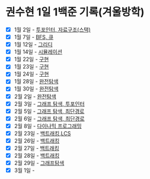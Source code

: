# 권수현 1일 1백준 기록(겨울방학)

- [x]   1월 2일 - [투포인터, 자료구조(스택)](./0102/)
- [x]   1월 7일 - [BFS, 큐](./0107/)
- [x]   1월 12일 - [그리디](./0112/)
- [x]   1월 14일 - [시뮬레이션](./0114/)
- [x]   1월 22일 - [구현](./0122/)
- [x]   1월 23일 - [구현](./0123/)
- [x]   1월 24일 - [구현](./0124/)
- [x]   1월 28일 - [완전탐색](./0128/)
- [x]   1월 30일 - [완전탐색](./0130/)
- [x]   2월 2일 - [완전탐색](./0202/)
- [x]   2월 3일 - [그래프 탐색, 투포인터](./0203/)
- [x]   2월 5일 - [그래프 탐색, 최단경로](./0205/)
- [x]   2월 6일 - [그래프 탐색, 최단경로](./0206/)
- [x]   2월 8일 - [다이나믹 프로그래밍](./0208/)
- [X]   2월 23일 - [백트래킹,LCS](./0223/)
- [X]   2월 26일 - [백트래킹](./0226/)
- [X]   2월 27일 - [백트래킹](./0227/)
- [X]   2월 28일 - [백트래킹](./0228/)
- [X]   2월 29일 - [그래프탐색](./0229/)
- [x]   3월 1일 - [](./0301/)
